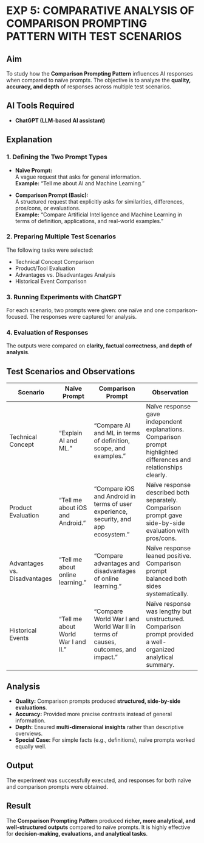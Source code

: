 # EXP 5: COMPARATIVE ANALYSIS OF COMPARISON PROMPTING PATTERN WITH TEST SCENARIOS

## Aim
To study how the **Comparison Prompting Pattern** influences AI responses when compared to naïve prompts. The objective is to analyze the **quality, accuracy, and depth** of responses across multiple test scenarios.

## AI Tools Required
- **ChatGPT (LLM-based AI assistant)**

## Explanation

### 1. Defining the Two Prompt Types
- **Naïve Prompt:**  
  A vague request that asks for general information.  
  **Example:** “Tell me about AI and Machine Learning.”

- **Comparison Prompt (Basic):**  
  A structured request that explicitly asks for similarities, differences, pros/cons, or evaluations.  
  **Example:** “Compare Artificial Intelligence and Machine Learning in terms of definition, applications, and real-world examples.”

### 2. Preparing Multiple Test Scenarios
The following tasks were selected:
- Technical Concept Comparison  
- Product/Tool Evaluation  
- Advantages vs. Disadvantages Analysis  
- Historical Event Comparison

### 3. Running Experiments with ChatGPT
For each scenario, two prompts were given: one naïve and one comparison-focused. The responses were captured for analysis.

### 4. Evaluation of Responses
The outputs were compared on **clarity, factual correctness, and depth of analysis**.

## Test Scenarios and Observations

| Scenario | Naïve Prompt | Comparison Prompt | Observation |
|---|---|---|---|
| Technical Concept | “Explain AI and ML.” | “Compare AI and ML in terms of definition, scope, and examples.” | Naïve response gave independent explanations. Comparison prompt highlighted differences and relationships clearly. |
| Product Evaluation | “Tell me about iOS and Android.” | “Compare iOS and Android in terms of user experience, security, and app ecosystem.” | Naïve response described both separately. Comparison prompt gave side-by-side evaluation with pros/cons. |
| Advantages vs. Disadvantages | “Tell me about online learning.” | “Compare advantages and disadvantages of online learning.” | Naïve response leaned positive. Comparison prompt balanced both sides systematically. |
| Historical Events | “Tell me about World War I and II.” | “Compare World War I and World War II in terms of causes, outcomes, and impact.” | Naïve response was lengthy but unstructured. Comparison prompt provided a well-organized analytical summary. |

## Analysis
- **Quality:** Comparison prompts produced **structured, side-by-side evaluations**.  
- **Accuracy:** Provided more precise contrasts instead of general information.  
- **Depth:** Ensured **multi-dimensional insights** rather than descriptive overviews.  
- **Special Case:** For simple facts (e.g., definitions), naïve prompts worked equally well.

## Output
The experiment was successfully executed, and responses for both naïve and comparison prompts were obtained.

## Result
The **Comparison Prompting Pattern** produced **richer, more analytical, and well-structured outputs** compared to naïve prompts. It is highly effective for **decision-making, evaluations, and analytical tasks**.
